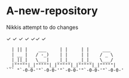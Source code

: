 # A-new-repository
Nikkis attempt to do changes

✓ ✓ ✓ ✓ ✓✓ ✓



 ```   _  _              _       _            
   | || |    ___     | |     | |     ___   
   | __ |   / -_)    | |     | |    / _ \  
   |_||_|   \___|   _|_|_   _|_|_   \___/  
  _|"""""|_|"""""|_|"""""|_|"""""|_|"""""| 
 ``` "`-0-0-'"`-0-0-'"`-0-0-'"`-0-0-'"`-0-0-' 

